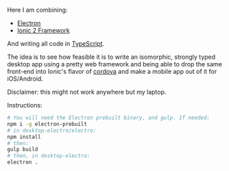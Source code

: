 Here I am combining:
* [Electron](http://electron.atom.io/)
* [Ionic 2 Framework](http://ionic.io/)

And writing all code in [TypeScript](http://www.typescriptlang.org/).

The idea is to see how feasible it is to write an isomorphic, strongly typed desktop app using a pretty web framework and being able to drop the same front-end into Ionic's flavor of [cordova](https://cordova.apache.org/) and make a mobile app out of it for iOS/Android.

Disclaimer: this might not work anywhere but my laptop.

Instructions:
```sh
# You will need the Electron prebuilt binary, and gulp. If needed:
npm i -g electron-prebuilt
# in desktop-electro/electro:
npm install
# then:
gulp build
# then, in desktop-electro:
electron .
```
